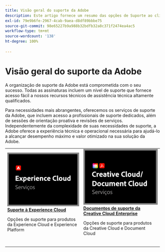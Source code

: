 ```yaml
---
title: Visão geral do suporte da Adobe
description: Este artigo fornece um resumo das opções de Suporte ao cliente da Adobe Experience Cloud, Adobe Document Cloud e Adobe Creative Cloud.
exl-id: 79e9b6fe-2967-4cab-9aea-d8df89bbbe75
source-git-commit: 98e65227b9a988b32bdfb32a8c371f2474ea4ac5
workflow-type: tm+mt
source-wordcount: '138'
ht-degree: 100%

---
```


# Visão geral do suporte da Adobe

A organização de suporte da Adobe está comprometida com o seu sucesso. Todas as assinaturas incluem um nível de suporte que fornece acesso fácil a nossos recursos técnicos de assistência técnica altamente qualificados.

Para necessidades mais abrangentes, oferecemos os serviços de suporte da Adobe, que incluem acesso a profissionais de suporte dedicados, além de sessões de orientação proativa e revisões de serviços. Independentemente da complexidade de suas necessidades de suporte, a Adobe oferece a experiência técnica e operacional necessária para ajudá-lo a alcançar desempenho máximo e valor otimizado na sua solução da Adobe.

<table style="table-layout:fixed">
<tr>
  <td>
    <a href="dx-overview.md">
    <img alt="Suporte DX" src="assets/ECthumbnail.png"/>
    </a>
    <div>
    <a href="dx-overview.md"><strong>Suporte à Experience Cloud</strong></a>
    </div>
    <p>Opções de suporte para produtos da Experience Cloud e Experience Platform</p>
    <br>
  </td>
  <td>
    <a href="dme-overview.md">
      <img alt="Business" src="assets/CCDCThumbnail.png">
    </a>
    <div>
    <a href="dme-overview.md"><strong>Documentos de suporte da Creative Cloud Enterprise</strong></a>
    </div>
    <p>Opções de suporte para produtos da Creative Cloud e Document Cloud</p>
    <br>
  </td>
</tr>
</table>
